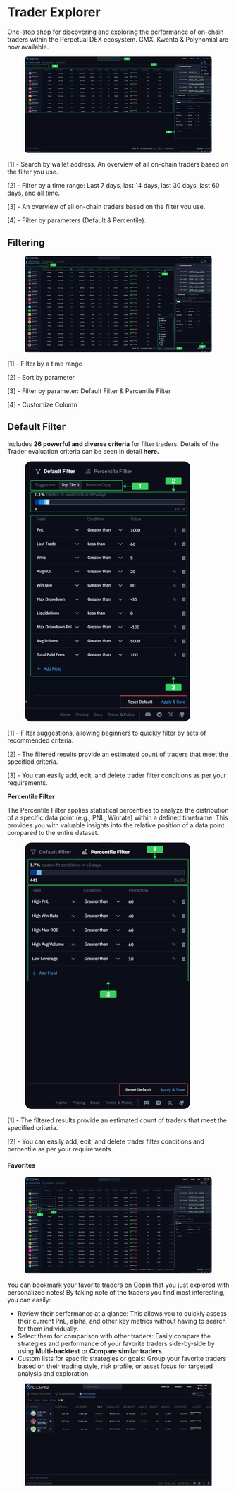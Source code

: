 # Trader Explorer

One-stop shop for discovering and exploring the performance of on-chain traders within the Perpetual DEX ecosystem. GMX, Kwenta & Polynomial are now available.

<figure><img src="../.gitbook/assets/image (39).png" alt=""><figcaption></figcaption></figure>

\[1] - Search by wallet address. An overview of all on-chain traders based on the filter you use.&#x20;

\[2] - Filter by a time range: Last 7 days, last 14 days, last 30 days, last 60 days, and all time.&#x20;

\[3] - An overview of all on-chain traders based on the filter you use.&#x20;

\[4] - Filter by parameters (Default & Percentile).

## Filtering

<figure><img src="../.gitbook/assets/image (10).png" alt=""><figcaption></figcaption></figure>

\[1] - Filter by a time range

\[2] - Sort by parameter

\[3] - Filter by parameter: Default Filter & Percentile Filter

\[4] - Customize Column

## **Default Filter**

Includes **26 powerful and diverse criteria** for filter traders. Details of the Trader evaluation criteria can be seen in detail **here.**

<figure><img src="../.gitbook/assets/image (1) (1).png" alt="" width="375"><figcaption></figcaption></figure>

\[1] - Filter suggestions, allowing beginners to quickly filter by sets of recommended criteria.

\[2] - The filtered results provide an estimated count of traders that meet the specified criteria.

\[3] - You can easily add, edit, and delete trader filter conditions as per your requirements.

**Percentile Filter**

The Percentile Filter applies statistical percentiles to analyze the distribution of a specific data point (e.g., PNL, Winrate) within a defined timeframe. This provides you with valuable insights into the relative position of a data point compared to the entire dataset.

<figure><img src="../.gitbook/assets/image (3) (1).png" alt="" width="375"><figcaption></figcaption></figure>

\[1] - The filtered results provide an estimated count of traders that meet the specified criteria.

\[2] - You can easily add, edit, and delete trader filter conditions and percentile as per your requirements.

#### Favorites

<figure><img src="../.gitbook/assets/image (4) (1).png" alt=""><figcaption></figcaption></figure>

You can bookmark your favorite traders on Copin that you just explored with personalized notes! By taking note of the traders you find most interesting, you can easily:

* Review their performance at a glance: This allows you to quickly assess their current PnL, alpha, and other key metrics without having to search for them individually.
* Select them for comparison with other traders: Easily compare the strategies and performance of your favorite traders side-by-side by using **Multi-backtest** or **Compare similar traders**.
* Custom lists for specific strategies or goals: Group your favorite traders based on their trading style, risk profile, or asset focus for targeted analysis and exploration.

<figure><img src="../.gitbook/assets/image (5) (1).png" alt=""><figcaption></figcaption></figure>

